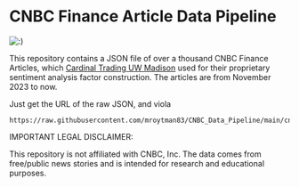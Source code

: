 # CNBC Finance Article Data Pipeline

![:)](https://media.tenor.com/fLDZprJ5sXYAAAAC/jim-cramer-cnbc.gif)

This repository contains a JSON file of over a thousand CNBC Finance Articles, which [Cardinal Trading UW Madison](https://cardinaltradinguw.com/) used for their proprietary sentiment analysis factor construction. The articles are from November 2023 to now.


Just get the URL of the raw JSON, and viola 
```
https://raw.githubusercontent.com/mroytman83/CNBC_Data_Pipeline/main/cnbc_data.json

```

IMPORTANT LEGAL DISCLAIMER:

This repository is not affiliated with CNBC, Inc. The data comes from free/public news stories and is intended for research and educational purposes.



